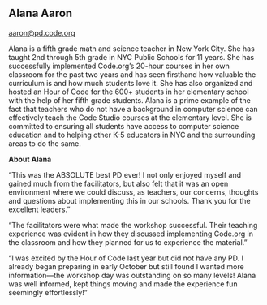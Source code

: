 ## Alana Aaron

[aaron@pd.code.org](mailto:aaron@pd.code.org)

Alana is a fifth grade math and science teacher in New York City. She has taught 2nd through 5th grade in NYC Public Schools for 11 years. She has successfully implemented Code.org’s 20-hour courses in her own classroom for the past two years and has seen firsthand how valuable the curriculum is and how much students love it. She has also organized and hosted an Hour of Code for the 600+ students in her elementary school with the help of her fifth grade students. Alana is a prime example of the fact that teachers who do not have a background in computer science can effectively teach the Code Studio courses at the elementary level. She is committed to ensuring all students have access to computer science education and to helping other K-5 educators in NYC and the surrounding areas to do the same.

**About Alana**

“This was the ABSOLUTE best PD ever! I not only enjoyed myself and gained much from the facilitators, but also felt that it was an open environment where we could discuss, as teachers, our concerns, thoughts and questions about implementing this in our schools. Thank you for the excellent leaders.”

“The facilitators were what made the workshop successful. Their teaching experience was evident in how they discussed implementing Code.org in the classroom and how they planned for us to experience the material.”

“I was excited by the Hour of Code last year but did not have any PD. I already began preparing in early October but still found I wanted more information—the workshop day was outstanding on so many levels! Alana was well informed, kept things moving and made the experience fun seemingly effortlessly!”

